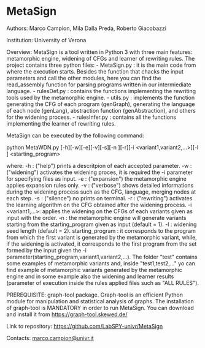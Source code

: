 # MetaSign

Authors: Marco Campion, Mila Dalla Preda, Roberto Giacobazzi

Institution: University of Verona

Overview: 
MetaSign is a tool written in Python 3 with three main features: metamorphic engine, widening of CFGs and learner of rewriting rules. 
The project contains three python files:
	- MetaSign.py : it is the main code from where the execution starts. Besides the function that chacks the input parameters and call the other modules, here you can find the read_assembly function for parsing programs written in our intermiediate language.
	- rulesDef.py : contains the functions implementing the rewriting tools used by the metamorphic engine.
	- utils.py : implements the function generating the CFG of each program (genGraph), generating the language of each node (genLang), abstraction function (genAbstraction), and others for the widening process.
	- rulesInfer.py : contains all the functions implementing the learner of rewriting rules.

MetaSign can be executed by the following command:

 python MetaWDN.py [-h][-w][-e][-v][-s][-n <value>][-r][-i <variant1,variant2,...>][-l <value>] <starting_program>

where:
	-h : ("help") prints a descritpion of each accepted parameter.
	-w : ("widening") activates the widening proces, it is required the -i parameter for specifying files as input.
	-e : ("expansion") the metamorphic engine applies expansion rules only.
	-v : ("verbose") shows detailed informations during the widening process such as the CFG, language, merging nodes at each step.
	-s : ("silence") no prints on terminal.
	-r : ("rewriting") activates the learning algorithm on the CFG obtained after the widening process.
	-i <variant1,...>: applies the widening on the CFGs of each variants given as input with the order.
	-n <value> : the metamorphic engine will generate <value> variants starting from the starting_program given as input (default = 1).
	-l <value> : widening seed length (default = 2).
	starting_program : it corresponds to the program from which the first variant is generated by the metamorphic variant, while, if the widening is activated, it corresponds to the first program from the set formed by the input given the -i parameter(starting_program,variant1,variant2,...).
The folder "test" contains some examples of metamorphic variants and, inside "test1,test2,..." yo can find example of metamorphic variants generated by the metamorphic engine and in some example also the widening and learner results (parameter of execution inside the rules applied files such as "ALL RULES").

PREREQUISITE: graph-tool package. Graph-tool is an efficient Python module for manipulation and statistical analysis of graphs. The installation of graph-tool is MANDATORY in order to run MetaSign. You can download and install it from https://graph-tool.skewed.de/

Link to repository: https://github.com/LabSPY-univr/MetaSign

Contacts: marco.campion@univr.it
